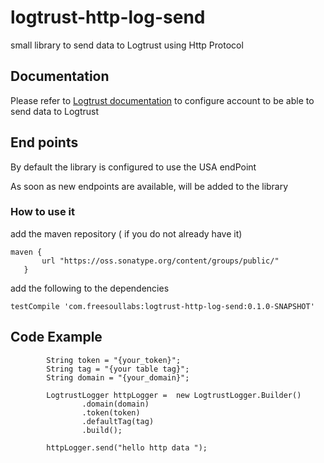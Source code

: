 # logtrust-http-log-send
small library to send data to Logtrust using Http Protocol

## Documentation


Please refer to [Logtrust documentation](https://docs.logtrust.com/confluence/docs/system-configuration/sending-the-data/http-sending#HTTPsending-Configuringtheendpoints) to configure account to be able to send
data to Logtrust


## End points

By default the library is configured to use the USA endPoint

As soon as new endpoints are available, will be added to the library

### How to use it

add the maven repository ( if you do not already have it)

```
maven {
       url "https://oss.sonatype.org/content/groups/public/"
   }

```

add the following to the dependencies

```
testCompile 'com.freesoullabs:logtrust-http-log-send:0.1.0-SNAPSHOT'
```

## Code Example

```
        String token = "{your_token}";
        String tag = "{your table tag}";
        String domain = "{your_domain}";

        LogtrustLogger httpLogger =  new LogtrustLogger.Builder()
                .domain(domain)
                .token(token)
                .defaultTag(tag)
                .build();

        httpLogger.send("hello http data ");

```
